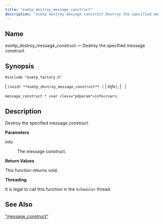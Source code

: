 ```yaml
---
title: "esmtp_destroy_message_construct"
description: "esmtp destroy message construct Destroy the specified message construct void esmtp destroy message construct info message construct info Destroy the specified message construct info The message construct This function returns void It is legal to call this function in the Scheduler thread Section 68 59 message construct..."
---
```


<a name="apis.esmtp_destroy_message_construct"></a> 
## Name

esmtp_destroy_message_construct — Destroy the specified message construct

## Synopsis

`#include "esmtp_factory.h"`

| `(void) **esmtp_destroy_message_construct** (` | <var class="pdparam">info</var>`)`; |   |

`message_construct * <var class="pdparam">info</var>`;<a name="idp61656752"></a> 
## Description

Destroy the specified message construct.

**<a name="idp61657968"></a> Parameters**

<dl class="variablelist">

<dt>info</dt>

<dd>

The message construct.

</dd>

</dl>

**<a name="idp61660704"></a> Return Values**

This function returns void.

**<a name="idp61661616"></a> Threading**

It is legal to call this function in the `Scheduler` thread.

<a name="idp61663472"></a> 
## See Also

[“message_construct”](/momentum/3/3-api/structs-message-construct)